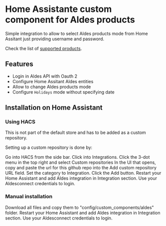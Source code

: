 # Home Assistante custom component for Aldes products

Simple integration to allow to select Aldes products mode from Home Assitant just providing username and password.

Check the list of [supported products](https://github.com/aalmazanarbs/hassio_aldes/blob/master/aldes/product.py#L20).

## Features

* Login in Aldes API with Oauth 2
* Configure Home Assitant Aldes entities
* Allow to change Aldes products mode
* Configure `Holidays` mode without specifying date

## Installation on Home Assistant

### Using HACS
This is not part of the default store and has to be added as a custom repository.

Setting up a custom repository is done by:

Go into HACS from the side bar.
Click into Integrations.
Click the 3-dot menu in the top right and select Custom repositories
In the UI that opens, copy and paste the url for this github repo into the Add custom repository URL field.
Set the category to Integration.
Click the Add button.
Restart your Home Assistant and add Aldes integration in Integration section.
Use your Aldesconnect credentials to login.

### Manual installation
Download all files and copy them to "config/custom_components/aldes" folder.
Restart your Home Assistant and add Aldes integration in Integration section.
Use your Aldesconnect credentials to login.
